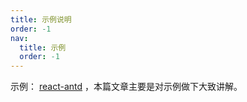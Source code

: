 ```yaml
---
title: 示例说明
order: -1
nav:
  title: 示例
  order: -1
---
```


示例： [react-antd](https://fxss5201.github.io/react-antd/) ，本篇文章主要是对示例做下大致讲解。
